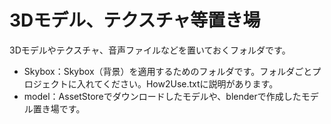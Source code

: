 ﻿3Dモデル、テクスチャ等置き場
=====


3Dモデルやテクスチャ、音声ファイルなどを置いておくフォルダです。

- Skybox：Skybox（背景）を適用するためのフォルダです。フォルダごとプロジェクトに入れてください。How2Use.txtに説明があります。
- model：AssetStoreでダウンロードしたモデルや、blenderで作成したモデル置き場です。

